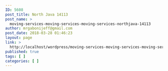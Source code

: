 ```yaml
---
ID: 5608
post_title: North Java 14113
post_name: >
  moving-services-moving-services-moving-services-northjava-14113
author: mrgabonijeff@gmail.com
post_date: 2018-03-28 01:46:23
layout: page
link: >
  http://localhost/wordpress/moving-services-moving-services-moving-services-northjava-14113/
published: true
tags: [ ]
categories: [ ]
---
```

